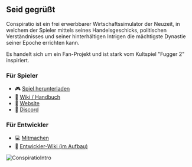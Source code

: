 ## Seid gegrüßt

Conspiratio ist ein frei erwerbbarer Wirtschaftssimulator der Neuzeit, in welchem der Spieler mittels seines Handelsgeschicks, politischen Verständnisses und seiner hinterhältigen Intrigen die mächtigste Dynastie seiner Epoche errichten kann.

Es handelt sich um ein Fan-Projekt und ist stark vom Kultspiel "Fugger 2" inspiriert.

### Für Spieler

- :video_game: [Spiel herunterladen](https://github.com/Conspiratio/Conspiratio.WinForms/releases)
- :book: [Wiki / Handbuch](https://github.com/Conspiratio/Conspiratio.Wiki/wiki)
- :small_blue_diamond: [Website](https://conspiratio.net)
- :small_blue_diamond: [Discord](https://discord.gg/dxkC5DPgRY)

### Für Entwickler

- :computer: [Mitmachen](https://github.com/Conspiratio/Conspiratio.Lib#mitmachen)
- :book: [Entwickler-Wiki (im Aufbau)](https://github.com/Conspiratio/Conspiratio.WinForms/wiki)

![ConspiratioIntro](https://user-images.githubusercontent.com/26973123/204272643-76dc8ba8-5500-437b-bb94-2815522845fe.jpg)
